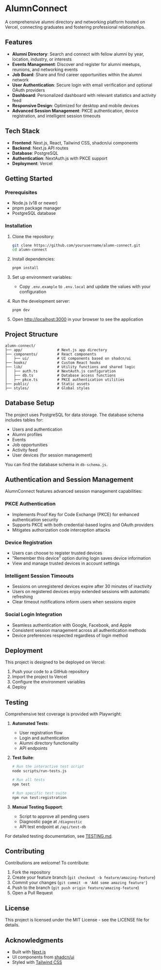 # AlumnConnect

A comprehensive alumni directory and networking platform hosted on Vercel, connecting graduates and fostering professional relationships.

## Features

- **Alumni Directory**: Search and connect with fellow alumni by year, location, industry, or interests
- **Events Management**: Discover and register for alumni meetups, reunions, and networking events
- **Job Board**: Share and find career opportunities within the alumni network
- **User Authentication**: Secure login with email verification and optional OAuth providers
- **Dashboard**: Personalized dashboard with relevant statistics and activity feed
- **Responsive Design**: Optimized for desktop and mobile devices
- **Advanced Session Management**: PKCE authentication, device registration, and intelligent session timeouts

## Tech Stack

- **Frontend**: Next.js, React, Tailwind CSS, shadcn/ui components
- **Backend**: Next.js API routes
- **Database**: PostgreSQL 
- **Authentication**: NextAuth.js with PKCE support
- **Deployment**: Vercel

## Getting Started

### Prerequisites

- Node.js (v18 or newer)
- pnpm package manager
- PostgreSQL database

### Installation

1. Clone the repository:
   ```bash
   git clone https://github.com/yourusername/alumn-connect.git
   cd alumn-connect
   ```

2. Install dependencies:
   ```bash
   pnpm install
   ```

3. Set up environment variables:
   - Copy `.env.example` to `.env.local` and update the values with your configuration

4. Run the development server:
   ```bash
   pnpm dev
   ```

5. Open [http://localhost:3000](http://localhost:3000) in your browser to see the application

## Project Structure

```
alumn-connect/
├── app/                # Next.js app directory
├── components/         # React components
│   ├── ui/             # UI components based on shadcn/ui
├── hooks/              # Custom React hooks
├── lib/                # Utility functions and shared logic
│   ├── auth.ts         # NextAuth.js configuration
│   ├── db.ts           # Database access functions
│   ├── pkce.ts         # PKCE authentication utilities
├── public/             # Static assets
├── styles/             # Global styles
```

## Database Setup

The project uses PostgreSQL for data storage. The database schema includes tables for:
- Users and authentication
- Alumni profiles
- Events
- Job opportunities
- Activity feed
- User devices (for session management)

You can find the database schema in `db-schema.js`.

## Authentication and Session Management

AlumnConnect features advanced session management capabilities:

### PKCE Authentication

- Implements Proof Key for Code Exchange (PKCE) for enhanced authentication security
- Supports PKCE with both credential-based logins and OAuth providers
- Mitigates authorization code interception attacks

### Device Registration

- Users can choose to register trusted devices
- "Remember this device" option during login saves device information
- View and manage trusted devices in account settings

### Intelligent Session Timeouts

- Sessions on unregistered devices expire after 30 minutes of inactivity
- Users on registered devices enjoy extended sessions with automatic refreshing
- Clear timeout notifications inform users when sessions expire

### Social Login Integration

- Seamless authentication with Google, Facebook, and Apple
- Consistent session management across all authentication methods
- Device preferences respected regardless of login method

## Deployment

This project is designed to be deployed on Vercel:

1. Push your code to a GitHub repository
2. Import the project to Vercel
3. Configure the environment variables
4. Deploy

## Testing

Comprehensive test coverage is provided with Playwright:

1. **Automated Tests**: 
   - User registration flow
   - Login and authentication 
   - Alumni directory functionality
   - API endpoints

2. **Test Suite**:
   ```bash
   # Run the interactive test script
   node scripts/run-tests.js
   
   # Run all tests
   npm test
   
   # Run specific test suite
   npm run test:registration
   ```

3. **Manual Testing Support**:
   - Script to approve all pending users
   - Diagnostic page at `/diagnostic`
   - API test endpoint at `/api/test-db`

For detailed testing documentation, see [TESTING.md](TESTING.md).

## Contributing

Contributions are welcome! To contribute:

1. Fork the repository
2. Create your feature branch (`git checkout -b feature/amazing-feature`)
3. Commit your changes (`git commit -m 'Add some amazing feature'`)
4. Push to the branch (`git push origin feature/amazing-feature`)
5. Open a Pull Request

## License

This project is licensed under the MIT License - see the LICENSE file for details.

## Acknowledgments

- Built with [Next.js](https://nextjs.org/)
- UI components from [shadcn/ui](https://ui.shadcn.com/)
- Styled with [Tailwind CSS](https://tailwindcss.com/)